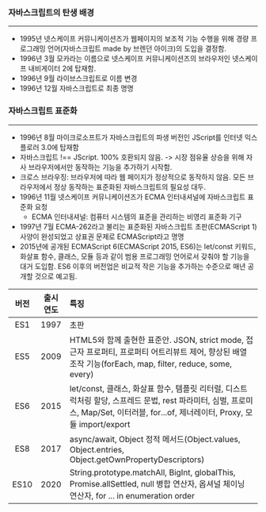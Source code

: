 ### 자바스크립트의 탄생 배경
---
- 1995년 넷스케이프 커뮤니케이션즈가 웹페이지의 보조적 기능 수행을 위해 경량 프로그래밍 언어(자바스크립트 made by 브렌던 아이크)의 도입을 결정함.
- 1996년 3월 모카라는 이름으로 넷스케이프 커뮤니케이션즈의 브라우저인 넷스케이프 내비게이터 2에 탑재함.
- 1996년 9월 라이브스크립트로 이름 변경
- 1996년 12월 자바스크립트로 최종 명명

### 자바스크립트 표준화
---
- 1996년 8월 마이크로소프트가 자바스크립트의 파생 버전인 JScript를 인터넷 익스플로러 3.0에 탑재함
- 자바스크립트 !== JScript. 100% 호환되지 않음. -> 시장 점유율 상승을 위해 자사 브라우저에서만 동작하는 기능을 추가하기 시작함.
- 크로스 브라우징: 브라우저에 따라 웹 페이지가 정상적으로 동작하지 않음. 모든 브라우저에서 정상 동작하는 표준화된 자바스크립트의 필요성 대두.
- 1996년 11월 넷스케이프 커뮤니케이션즈가 ECMA 인터내셔널에 자바스크립트 표준화 요청
    - ECMA 인터내셔널: 컴퓨터 시스템의 표준을 관리하는 비영리 표준화 기구
- 1997년 7월 ECMA-262라고 불리는 표준화된 자바스크립트 초판(ECMAScript 1) 사양이 완성되었고 상표권 문제로 ECMAScript라고 명명
- 2015년에 공개된 ECMAScript 6(ECMAScript 2015, ES6)는 let/const 키워드, 화살표 함수, 클래스, 모듈 등과 같이 범용 프로그래밍 언어로서 갖춰야 할 기능을 대거 도입함. ES6 이후의 버전업은 비교적 작은 기능을 추가하는 수준으로 매년 공개할 것으로 예고됨.

| 버전 | 출시연도 | 특징 |
| :--------: | :--------: | :-------- |
| ES1 | 1997 | 초판 |
| ES5 | 2009 | HTML5와 함께 출현한 표준안. JSON, strict mode, 접근자 프로퍼티, 프로퍼티 어트리뷰트 제어, 향상된 배열 조작 기능(forEach, map, filter, reduce, some, every)  |
| ES6 | 2015 | let/const, 클래스, 화살표 함수, 템플릿 리터럴, 디스트럭처링 할당, 스프레드 문법, rest 파라미터, 심벌, 프로미스, Map/Set, 이터러블, for...of, 제너레이터, Proxy, 모듈 import/export |
| ES8 | 2017 | async/await, Object 정적 메서드(Object.values, Object.entries, Object.getOwnPropertyDescriptors) |
| ES10 | 2020 | String.prototype.matchAll, BigInt, globalThis, Promise.allSettled, null 병합 연산자, 옵셔널 체이닝 연산자, for ... in enumeration order |
